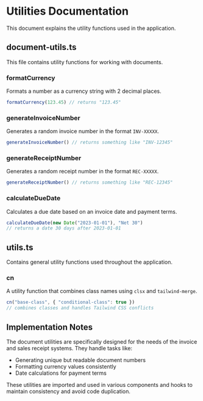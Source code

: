 
# Utilities Documentation

This document explains the utility functions used in the application.

## document-utils.ts

This file contains utility functions for working with documents.

### formatCurrency

Formats a number as a currency string with 2 decimal places.

```typescript
formatCurrency(123.45) // returns "123.45"
```

### generateInvoiceNumber

Generates a random invoice number in the format `INV-XXXXX`.

```typescript
generateInvoiceNumber() // returns something like "INV-12345"
```

### generateReceiptNumber

Generates a random receipt number in the format `REC-XXXXX`.

```typescript
generateReceiptNumber() // returns something like "REC-12345"
```

### calculateDueDate

Calculates a due date based on an invoice date and payment terms.

```typescript
calculateDueDate(new Date("2023-01-01"), "Net 30") 
// returns a date 30 days after 2023-01-01
```

## utils.ts

Contains general utility functions used throughout the application.

### cn

A utility function that combines class names using `clsx` and `tailwind-merge`.

```typescript
cn("base-class", { "conditional-class": true }) 
// combines classes and handles Tailwind CSS conflicts
```

## Implementation Notes

The document utilities are specifically designed for the needs of the invoice and sales receipt systems. They handle tasks like:

- Generating unique but readable document numbers
- Formatting currency values consistently
- Date calculations for payment terms

These utilities are imported and used in various components and hooks to maintain consistency and avoid code duplication.
